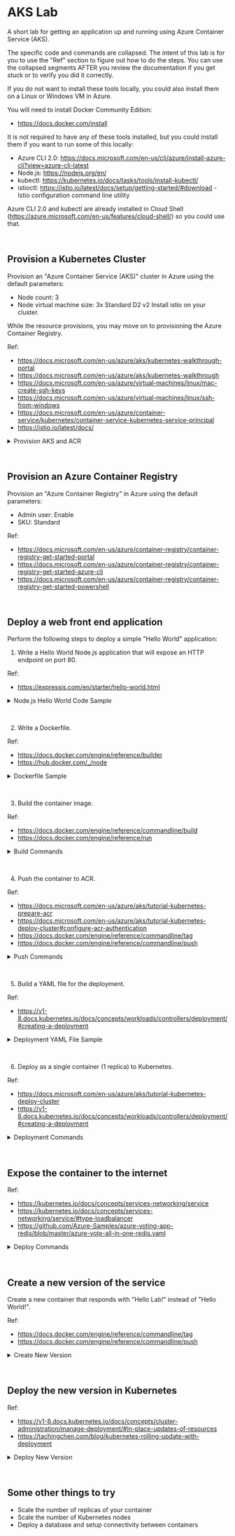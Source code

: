 # AKS Lab
A short lab for getting an application up and running using Azure Container Service (AKS).

The specific code and commands are collapsed. The intent of this lab is for you to use the "Ref" section to figure out how to do the steps. You can use the collapsed segments AFTER you review the documentation if you get stuck or to verify you did it correctly.

If you do not want to install these tools locally, you could also install them on a Linux or Windows VM in Azure.

You will need to install Docker Community Edition:
* https://docs.docker.com/install

It is not required to have any of these tools installed, but you could install them if you want to run some of this locally:
* Azure CLI 2.0: https://docs.microsoft.com/en-us/cli/azure/install-azure-cli?view=azure-cli-latest
* Node.js: https://nodejs.org/en/
* kubectl: https://kubernetes.io/docs/tasks/tools/install-kubectl/
* istioctl: https://istio.io/latest/docs/setup/getting-started/#download - Istio configuration command line utility

Azure CLI 2.0 and kubectl are already installed in Cloud Shell (https://azure.microsoft.com/en-us/features/cloud-shell/) so you could use that.

&nbsp;

## Provision a Kubernetes Cluster

Provision an "Azure Container Service (AKS)" cluster in Azure using the default parameters:
* Node count: 3
* Node virtual machine size: 3x Standard D2 v2
Install istio on your cluster.

While the resource provisions, you may move on to provisioning the Azure Container Registry.

Ref:
* https://docs.microsoft.com/en-us/azure/aks/kubernetes-walkthrough-portal
* https://docs.microsoft.com/en-us/azure/aks/kubernetes-walkthrough
* https://docs.microsoft.com/en-us/azure/virtual-machines/linux/mac-create-ssh-keys
* https://docs.microsoft.com/en-us/azure/virtual-machines/linux/ssh-from-windows
* https://docs.microsoft.com/en-us/azure/container-service/kubernetes/container-service-kubernetes-service-principal
* https://istio.io/latest/docs/

<details>
  <summary>Provision AKS and ACR</summary>

Download istioctl

* MacOS or Linux:

  ```bash
  # This will download version 1.11.3
  curl -L https://istio.io/downloadIstio | ISTIO_VERSION=1.11.3 sh -

  # Navigate to the istio package directory
  cd istio-1.11.3

  # Add the istioctl client to your path
  export PATH=$PWD/bin:$PATH
  ```

* Windows:

  Download [version 1.11.3](https://github.com/istio/istio/releases/tag/1.11.3) and add  _`<your_path_to_istio_directory>/istio-1.11.3/bin`_ to your Path

Provision resources

```bash
# Set up the following variables (configure as needed)
SUBSCRIPTION=<your subscription Id or name>
REGION_NAME=eastus
RESOURCE_GROUP=akslabhv-rg
ACR_NAME=akslabhv
CLUSTER_NAME=akslabhv
ISTIO_VERSION=1.11.3
NODE_COUNT=3
NODE_VM_SIZE=Standard_DS2_v2

# Login to Azure
az login

# Set your default subscription
az account set -s $SUBSCRIPTION

# Confirm it is set correctly
az account show

# Create resource group
az group create --name $RESOURCE_GROUP --location $REGION_NAME 

# Create Azure container registry
az acr create --resource-group $RESOURCE_GROUP --name $ACR_NAME --sku Standard

# Create cluster
az aks create --resource-group $RESOURCE_GROUP --name $CLUSTER_NAME --node-count $NODE_COUNT \
    --node-vm-size $NODE_VM_SIZE --generate-ssh-keys --attach-acr $ACR_NAME

# Get aks credentials to use kubectl
az aks get-credentials --resource-group $RESOURCE_GROUP --name $CLUSTER_NAME

# Install istio to your cluster
istioctl install --set profile=minimal -y

# Add a namespace label to instruct Istio to automatically inject Envoy sidecar proxies when you deploy your application later
kubectl label namespace default istio-injection=enabled
```

</details>

&nbsp;

## Provision an Azure Container Registry

Provision an "Azure Container Registry" in Azure using the default parameters:
* Admin user: Enable
* SKU: Standard

Ref:
* https://docs.microsoft.com/en-us/azure/container-registry/container-registry-get-started-portal
* https://docs.microsoft.com/en-us/azure/container-registry/container-registry-get-started-azure-cli
* https://docs.microsoft.com/en-us/azure/container-registry/container-registry-get-started-powershell

&nbsp;

## Deploy a web front end application

Perform the following steps to deploy a simple "Hello World" application:

1. Write a Hello World Node.js application that will expose an HTTP endpoint on port 80.

Ref:
* https://expressjs.com/en/starter/hello-world.html

<details>
  <summary>Node.js Hello World Code Sample</summary>

If you have Node installed, you can provision a new app and install Express:

```bash
npm init
npm install express --save
```

Alternatively, you can simply create the package.json file manually:

```bash
{
  "name": "hello",
  "version": "1.0.0",
  "description": "",
  "main": "server.js",
  "dependencies": {
    "express": "^4.16.3"
  },
  "devDependencies": {},
  "scripts": {
    "test": "echo \"Error: no test specified\" && exit 1",
    "start": "node server.js"
  },
  "author": "",
  "license": "ISC"
}
```

The server.js file could look something like this:

```javascript
const express = require("express");
const app = express();

app.get("/", (req, res) => {
  res.send("Hello World!\n");
});

const port = process.env.PORT || 8800;
app.listen(port, () => {
  console.log(`listening on port ${port}...`);
});
```

You could test locally by:

```bash
node server.js
curl http://localhost:8800
```

</details>

&nbsp;

2. Write a Dockerfile.

Ref:
* https://docs.docker.com/engine/reference/builder
* https://hub.docker.com/_/node

<details>
  <summary>Dockerfile Sample</summary>
    
```Dockerfile
FROM node:latest
COPY server.js server.js
COPY package.json package.json
RUN npm install
ENV PORT 80
EXPOSE 80
CMD node server.js
```
    
</details>

&nbsp;

3. Build the container image.

Ref:
* https://docs.docker.com/engine/reference/commandline/build
* https://docs.docker.com/engine/reference/run

<details>
  <summary>Build Commands</summary>

You can build and view the built images by:

```bash
docker build -t hello:latest -t hello:1.0.0 .
docker images
```

You can test locally by:

```bash
docker run -d --name hello --publish 8800:80 hello:latest
curl http://localhost:8800
```

</details>

&nbsp;

4. Push the container to ACR.

Ref:
* https://docs.microsoft.com/en-us/azure/aks/tutorial-kubernetes-prepare-acr
* https://docs.microsoft.com/en-us/azure/aks/tutorial-kubernetes-deploy-cluster#configure-acr-authentication
* https://docs.docker.com/engine/reference/commandline/tag
* https://docs.docker.com/engine/reference/commandline/push

<details>
  <summary>Push Commands</summary>

```bash
az login
az acr login --name whatever
docker tag hello:1.0.0 whatever.azurecr.io/hello:1.0.0
docker tag hello:1.0.0 whatever.azurecr.io/hello:latest
docker images
docker push whatever.azurecr.io/hello:latest
docker push whatever.azurecr.io/hello:1.0.0
az acr repository list --name whatever --output table
az acr repository show-tags --name whatever --repository hello --output table
```

Alternatively, you can login to your ACR like this:

```bash
docker login whatever.azurecr.io -u whatever -p password
```

</details>

&nbsp;

5. Build a YAML file for the deployment.

Ref:
* https://v1-8.docs.kubernetes.io/docs/concepts/workloads/controllers/deployment/#creating-a-deployment

<details>
  <summary>Deployment YAML File Sample</summary>

The following is an example deployment hello.yaml file:

```yaml
apiVersion: apps/v1beta2
kind: Deployment
metadata:
  name: hello
  labels:
    app: hello
spec:
  replicas: 1
  selector:
    matchLabels:
      app: hello
  template:
    metadata:
      labels:
        app: hello
    spec:
      containers:
      - name: hello
        image: pelasneacr.azurecr.io/hello:1.0.0
        ports:
        - containerPort: 80
```

</details>

&nbsp;

6. Deploy as a single container (1 replica) to Kubernetes.

Ref:
* https://docs.microsoft.com/en-us/azure/aks/tutorial-kubernetes-deploy-cluster
* https://v1-8.docs.kubernetes.io/docs/concepts/workloads/controllers/deployment/#creating-a-deployment

<details>
  <summary>Deployment Commands</summary>

```bash
# login to Kubernetes
az aks get-credentials --resource-group whatever-rg --name whatever
kubectl get nodes

# grant the Kubernetes service principal access to ACR
CLIENT_ID=$(az aks show --resource-group pelasne-aks --name pelasne-aks --query "servicePrincipalProfile.clientId" --output tsv)
ACR_ID=$(az acr show --resource-group pelasne-acr --name pelasneacr --query "id" --output tsv)
az role assignment create --assignee $CLIENT_ID --role Reader --scope $ACR_ID

# create the deployment
kubectl create -f hello.yaml --record --save-config
kubectl get deployments
kubectl rollout status deployment hello
kubectl get rs
kubectl get pods --show-labels
```
  
</details>

&nbsp;

## Expose the container to the internet

Ref:
* https://kubernetes.io/docs/concepts/services-networking/service
* https://kubernetes.io/docs/concepts/services-networking/service/#type-loadbalancer
* https://github.com/Azure-Samples/azure-voting-app-redis/blob/master/azure-vote-all-in-one-redis.yaml

<details>
  <summary>Deploy Commands</summary>
  
The following is an example hello-expose.yaml file:

```yaml
apiVersion: v1
kind: Service
metadata:
  name: hello
spec:
  type: LoadBalancer
  ports:
  - port: 80
  selector:
    app: hello
```

Then you can run the following commands:

```bash
kubectl create -f hello-expose.yaml --record --save-config
kubectl get service hello --watch
```

Once you have an external IP it is done. You can then curl or open a browser to that IP and see your response.

</details>

&nbsp;

## Create a new version of the service

Create a new container that responds with "Hello Lab!" instead of "Hello World!".

Ref:
* https://docs.docker.com/engine/reference/commandline/tag
* https://docs.docker.com/engine/reference/commandline/push

<details>
  <summary>Create New Version</summary>

After changing the server.js source code, you can:

```bash
docker build -t hello:latest -t hello:2.0.0 -t whatever.azurecr.io/hello:latest -t whatever.azurecr.io/hello:2.0.0 .
docker images
docker push whatever.azurecr.io/hello:latest
docker push whatever.azurecr.io/hello:2.0.0
```

</details>

&nbsp;

## Deploy the new version in Kubernetes

Ref:
* https://v1-8.docs.kubernetes.io/docs/concepts/cluster-administration/manage-deployment/#in-place-updates-of-resources
* https://tachingchen.com/blog/kubernetes-rolling-update-with-deployment

<details>
  <summary>Deploy New Version</summary>
  
One way to do this is to modify the hello.yaml file to change the container image version to 2.0.0 and then:

```bash
kubectl apply -f hello.yaml --record
```

Another way would be to modify the existing deployment by:

```bash
kubectl edit deployment hello
```
  
</details>

&nbsp;

## Some other things to try

* Scale the number of replicas of your container
* Scale the number of Kubernetes nodes
* Deploy a database and setup connectivity between containers

